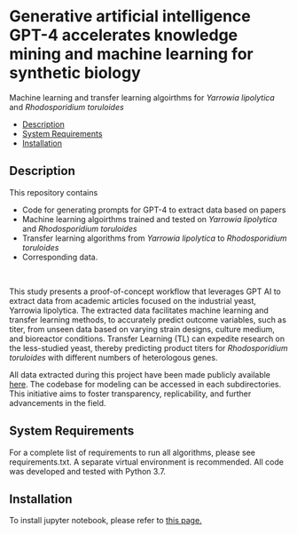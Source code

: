 # Generative artificial intelligence GPT-4 accelerates knowledge mining and machine learning for synthetic biology

Machine learning and transfer learning algoirthms for *Yarrowia lipolytica* and *Rhodosporidium toruloides*

- [Description](#description)
- [System Requirements](#system-requirements)
- [Installation](#installation)

## Description
This repository contains 
* Code for generating prompts for GPT-4 to extract data based on papers
* Machine learning algoirthms trained and tested on *Yarrowia lipolytica* and *Rhodosporidium toruloides*
* Transfer learning algorithms from *Yarrowia lipolytica* to *Rhodosporidium toruloides*
* Corresponding data.

<br>

This study presents a proof-of-concept workflow that leverages GPT AI to extract data from academic articles focused on the industrial yeast, Yarrowia lipolytica. The extracted data facilitates machine learning and transfer learning methods, to accurately predict outcome variables, such as titer, from unseen data based on varying strain designs, culture medium, and bioreactor conditions. Transfer Learning (TL) can expedite research on the less-studied yeast, thereby predicting product titers for *Rhodosporidium toruloides* with different numbers of heterologous genes.

All data extracted during this project have been made publicly available [here](https://impact-database.com). The codebase for modeling can be accessed in each subdirectories. This initiative aims to foster transparency, replicability, and further advancements in the field.

## System Requirements
For a complete list of requirements to run all algorithms, please see requirements.txt. A separate virtual environment is recommended. All code was developed and tested with Python 3.7.

## Installation
To install jupyter notebook, please refer to [this page.](https://docs.jupyter.org/en/latest/install/notebook-classic.html)
